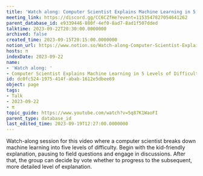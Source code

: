```yaml
---
title: 'Watch along: Computer Scientist Explains Machine Learning in 5 Levels of Difficulty | WIRED'
meeting_link: https://discord.gg/CC6CZfHe?event=1153547827054641262
parent_database_id: e9339446-880f-4ef0-8ad7-8ad1f507dded
talktime: 2023-09-22T20:30:00.0000000
archived: false
created_time: 2023-09-15T20:15:00.0000000
notion_url: https://www.notion.so/Watch-along-Computer-Scientist-Explains-Machine-Learning-in-5-Levels-of-Difficulty-WIRED-dc0fc5241975414fabab1612e5dbee69
hosts: π
indexDate: 2023-09-22
name:
- 'Watch along: '
- Computer Scientist Explains Machine Learning in 5 Levels of Difficulty | WIRED
id: dc0fc524-1975-414f-abab-1612e5dbee69
object: page
tags:
- Talk
- 2023-09-22
- π
topic_guide: https://www.youtube.com/watch?v=5q87K1WaoFI
parent_type: database_id
last_edited_time: 2023-09-19T12:27:00.0000000
---
```



Watch-along session for this video where a computer scientist breaks down machine learning into five levels of difficulty.
Begin with the kid-friendly explanation, pausing to field questions and engage in discussions. After that, the group can decide by vote whether to progress to the subsequent, more detailed level of explanation.

























